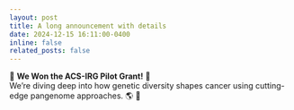 ```yaml
---
layout: post
title: A long announcement with details
date: 2024-12-15 16:11:00-0400
inline: false
related_posts: false
---
```


:tada: **We Won the ACS-IRG Pilot Grant!** :microscope:  
We’re diving deep into how genetic diversity shapes cancer using cutting-edge pangenome approaches. :earth_americas: :dna:
